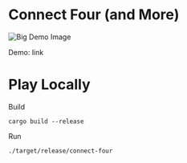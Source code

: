 # Connect Four (and More)

<img src = "" alt = "Big Demo Image"/>

Demo: link

# Play Locally
Build
```
cargo build --release
```

Run
```
./target/release/connect-four 
```